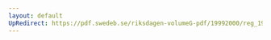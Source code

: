 ```yaml
---
layout: default
UpRedirect: https://pdf.swedeb.se/riksdagen-volumeG-pdf/19992000/reg_19992000/reg_19992000_0230.pdf
---
```

